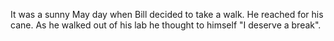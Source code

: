 It was a sunny May day when Bill decided to take a walk. He reached for his cane. As he walked out of his lab he thought to himself "I deserve a break".
